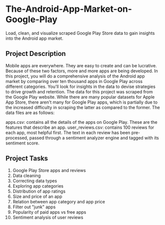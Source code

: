 # The-Android-App-Market-on-Google-Play
Load, clean, and visualize scraped Google Play Store data to gain insights into the Android app market.

## Project Description
Mobile apps are everywhere. They are easy to create and can be lucrative. Because of these two factors, more and more apps are being developed. In this project, you will do a comprehensive analysis of the Android app market by comparing over ten thousand apps in Google Play across different categories. You'll look for insights in the data to devise strategies to drive growth and retention. The data for this project was scraped from the Google Play website. While there are many popular datasets for Apple App Store, there aren't many for Google Play apps, which is partially due to the increased difficulty in scraping the latter as compared to the former. The data files are as follows:

apps.csv: contains all the details of the apps on Google Play. These are the features that describe an app.
user_reviews.csv: contains 100 reviews for each app, most helpful first. The text in each review has been pre-processed, passed through a sentiment analyzer engine and tagged with its sentiment score.

## Project Tasks
1. Google Play Store apps and reviews
2. Data cleaning
3. Correcting data types
4. Exploring app categories
5. Distribution of app ratings
6. Size and price of an app
7. Relation between app category and app price
8. Filter out "junk" apps
9. Popularity of paid apps vs free apps
10. Sentiment analysis of user reviews